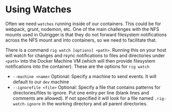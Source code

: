 # Using Watches

Often we need `watches` running inside of our containers. This could be for webpack, grunt, nodemon, etc.  One of the 
main challenges with the NFS mounts used in Outrigger is that they do not forward filesystem notifications across the 
NFS mount and into containers, so we need to facilitate that.

There is a command `rig watch [options] <path>`. Running this on your host will watch for changes and rsync 
notifications to files and directories under `<path>` into the Docker Machine VM (which will then provide filesystem 
notifications into the container). These are the options for `rig watch`

* `--machine <name>` Optional: Specify a machine to send events. It will default to our `dev` machine
* `--ignorefile <file>` Optional: Specify a file that contains patterns for directories/files to ignore.  Put one 
entry per line (blank lines and comments are allowed). If not specified it will look for a file named 
`.rig-watch-ignore` in the working directory and all parent directories.
